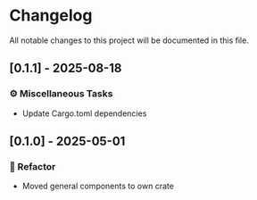 # Changelog

All notable changes to this project will be documented in this file.

## [0.1.1] - 2025-08-18

### ⚙️ Miscellaneous Tasks

- Update Cargo.toml dependencies


## [0.1.0] - 2025-05-01

### 🚜 Refactor

- Moved general components to own crate


